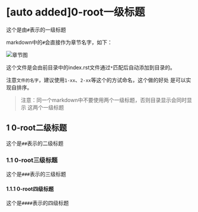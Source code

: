# [auto added]0-root一级标题

这个是由`#`表示的一级标题

markdown中的`#`会直接作为章节名字，如下：

![章节图](https://gitee.com/double12gzh/wiki-pictures/raw/master/2020-09-18sphinx-doc-example.png)

这个文件是会由前目录中的index.rst文件通过`*`匹配后自动添加到目录的。

注意`文件的名字`，建议使用`1-xx`、`2-xx`等这个的方试命名，这个做的好处
是可以实现自排序。

> 注意：同一个markdown中不要使用两个一级标题，否则目录显示会同时显示
> 这两个一级标题

## 1 0-root二级标题

这个是`##`表示的二级标题

### 1.1 0-root三级标题

这个是`###`表示的三级标题

#### 1.1.1 0-root四级标题

这个是`####`表示的四级标题

